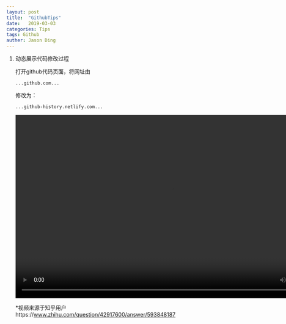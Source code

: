 ```yaml
---
layout: post
title:  "GithubTips"
date:   2019-03-03
categories: Tips
tags: Github
auther: Jason Ding
---
```




1. 动态展示代码修改过程

   打开github代码页面，将网址由

   ```
   ...github.com...
   ```

   修改为：

   ```
   ...github-history.netlify.com...
   ```

   <video src="https://zhihuxiazai.com/storage/downloader/videos/1077934316742447104/hd.mp4?attname=1077934316742447104.hd.mp4" width="820" height="480"
   controls="controls"></video> 

   *视频来源于知乎用户https://www.zhihu.com/question/42917600/answer/593848187

